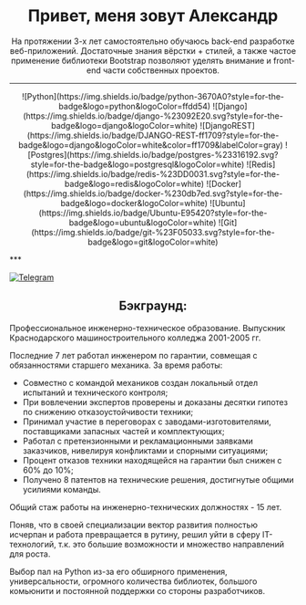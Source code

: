 <h1 align="center">Привет, меня зовут Александр</h1> 

<p align="center">На протяжении 3-х лет самостоятельно обучаюсь back-end разработке веб-приложений. Достаточные знания вёрстки + стилей, а также частое применение библиотеки Bootstrap позволяют уделять внимание и front-end части собственных проектов.</p>

***
<p align="center">
![Python](https://img.shields.io/badge/python-3670A0?style=for-the-badge&logo=python&logoColor=ffdd54)
![Django](https://img.shields.io/badge/django-%23092E20.svg?style=for-the-badge&logo=django&logoColor=white)
![DjangoREST](https://img.shields.io/badge/DJANGO-REST-ff1709?style=for-the-badge&logo=django&logoColor=white&color=ff1709&labelColor=gray)
![Postgres](https://img.shields.io/badge/postgres-%23316192.svg?style=for-the-badge&logo=postgresql&logoColor=white)
![Redis](https://img.shields.io/badge/redis-%23DD0031.svg?style=for-the-badge&logo=redis&logoColor=white)
![Docker](https://img.shields.io/badge/docker-%230db7ed.svg?style=for-the-badge&logo=docker&logoColor=white)
![Ubuntu](https://img.shields.io/badge/Ubuntu-E95420?style=for-the-badge&logo=ubuntu&logoColor=white)
![Git](https://img.shields.io/badge/git-%23F05033.svg?style=for-the-badge&logo=git&logoColor=white)
</p>
***

<!--[Gmail](https://img.shields.io/badge/Gmail-D14836?style=for-the-badge&logo=gmail&logoColor=white)-->
[![Telegram](https://img.shields.io/badge/Telegram-2CA5E0?style=for-the-badge&logo=telegram&logoColor=white)](https://t.me/AleksandrEg)

<h2 align="center">Бэкграунд:</h2>
Профессиональное инженерно-техническое образование. Выпускник Краснодарского машиностроительного колледжа 2001-2005 гг.

Последние 7 лет работал инженером по гарантии, совмещая с обязанностями старшего механика. За время работы:

- Совместно с командой механиков создан локальный отдел испытаний и технического контроля;
- При вовлечении экспертов проверены и доказаны десятки гипотез по снижению отказоустойчивости техники;
- Принимал участие в переговорах с заводами-изготовителями, поставщиками запасных частей и комплектующих;
- Работал с претензионными и рекламационными заявками заказчиков, нивелируя конфликтами и спорными ситуациями;
- Процент отказов техники находящейся на гарантии был снижен с 60% до 10%;
- Получено 8 патентов на технические решения, достигнутые общими усилиями команды.

Общий стаж работы на инженерно-технических должностях - 15 лет.

Поняв, что в своей специализации вектор развития полностью исчерпан и работа превращается в рутину, решил уйти в сферу IT-технологий, т.к. это большие возможности и множество направлений для роста.

Выбор пал на Python из-за его обширного применения, универсальности, огромного количества библиотек, большого комьюнити и постоянной поддержки со стороны разработчиков.</p>

